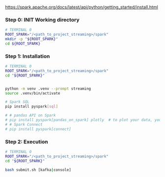 https://spark.apache.org/docs/latest/api/python/getting_started/install.html

### Step 0: INIT Working directory
```bash
# TERMINAL 0
ROOT_SPARK="/<path_to_project_streaming>/spark"
mkdir -p "${ROOT_SPARK}"
cd ${ROOT_SPARK}
```


### Step 1: Installation
```bash
# TERMINAL 0
ROOT_SPARK="/<path_to_project_streaming>/spark"
cd "${ROOT_SPARK}"


python -m venv .venv --prompt streaming
source .venv/bin/activate

# Spark SQL
pip install pyspark[sql]

# # pandas API on Spark
# pip install pyspark[pandas_on_spark] plotly  # to plot your data, you can install plotly together.
# # Spark Connect
# pip install pyspark[connect]
```


### Step 2: Execution
```bash
# TERMINAL 0
ROOT_SPARK="/<path_to_project_streaming>/spark"
cd "${ROOT_SPARK}"

bash submit.sh [kafka|console]
```
